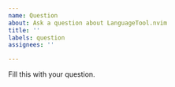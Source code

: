 ```yaml
---
name: Question
about: Ask a question about LanguageTool.nvim
title: ''
labels: question
assignees: ''

---
```


Fill this with your question.
